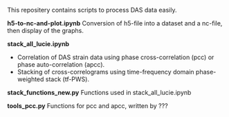 This repositery contains scripts to process DAS data easily.


**h5-to-nc-and-plot.ipynb**
Conversion of h5-file into a dataset and a nc-file, then display of the graphs.

**stack_all_lucie.ipynb**
- Correlation of DAS strain data using phase cross-correlation (pcc) or phase auto-correlation (apcc).
- Stacking of cross-correlograms using time-frequency domain phase-weighted stack (tf-PWS).

**stack_functions_new.py**
Functions used in stack_all_lucie.ipynb

**tools_pcc.py**
Functions for pcc and apcc, written by ???

